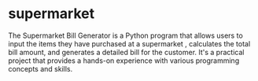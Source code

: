 # supermarket
The Supermarket Bill Generator is a Python program that allows users to input the items they have purchased at a supermarket , calculates the total bill amount, and generates a detailed bill for the customer. It's a practical project that provides a hands-on experience with various programming concepts and skills.
